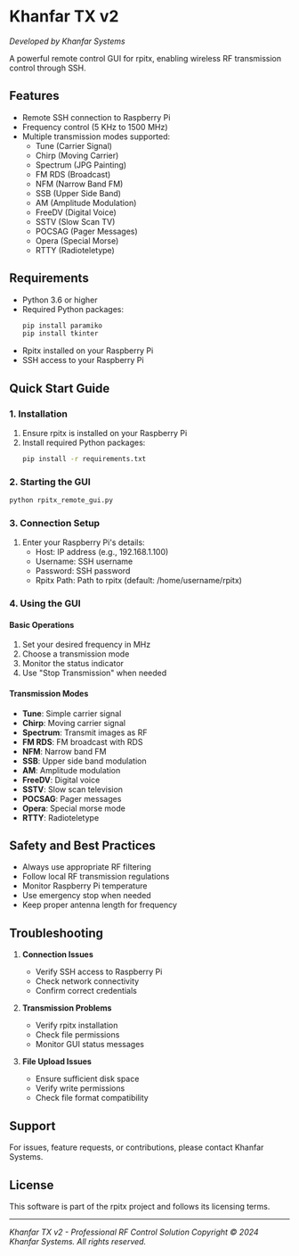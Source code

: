 # Khanfar TX v2
*Developed by Khanfar Systems*

A powerful remote control GUI for rpitx, enabling wireless RF transmission control through SSH.

## Features
- Remote SSH connection to Raspberry Pi
- Frequency control (5 KHz to 1500 MHz)
- Multiple transmission modes supported:
  - Tune (Carrier Signal)
  - Chirp (Moving Carrier)
  - Spectrum (JPG Painting)
  - FM RDS (Broadcast)
  - NFM (Narrow Band FM)
  - SSB (Upper Side Band)
  - AM (Amplitude Modulation)
  - FreeDV (Digital Voice)
  - SSTV (Slow Scan TV)
  - POCSAG (Pager Messages)
  - Opera (Special Morse)
  - RTTY (Radioteletype)

## Requirements
- Python 3.6 or higher
- Required Python packages:
  ```sh
  pip install paramiko
  pip install tkinter
  ```
- Rpitx installed on your Raspberry Pi
- SSH access to your Raspberry Pi

## Quick Start Guide

### 1. Installation
1. Ensure rpitx is installed on your Raspberry Pi
2. Install required Python packages:
   ```sh
   pip install -r requirements.txt
   ```

### 2. Starting the GUI
```sh
python rpitx_remote_gui.py
```

### 3. Connection Setup
1. Enter your Raspberry Pi's details:
   - Host: IP address (e.g., 192.168.1.100)
   - Username: SSH username
   - Password: SSH password
   - Rpitx Path: Path to rpitx (default: /home/username/rpitx)

### 4. Using the GUI

#### Basic Operations
1. Set your desired frequency in MHz
2. Choose a transmission mode
3. Monitor the status indicator
4. Use "Stop Transmission" when needed

#### Transmission Modes
- **Tune**: Simple carrier signal
- **Chirp**: Moving carrier signal
- **Spectrum**: Transmit images as RF
- **FM RDS**: FM broadcast with RDS
- **NFM**: Narrow band FM
- **SSB**: Upper side band modulation
- **AM**: Amplitude modulation
- **FreeDV**: Digital voice
- **SSTV**: Slow scan television
- **POCSAG**: Pager messages
- **Opera**: Special morse mode
- **RTTY**: Radioteletype

## Safety and Best Practices
- Always use appropriate RF filtering
- Follow local RF transmission regulations
- Monitor Raspberry Pi temperature
- Use emergency stop when needed
- Keep proper antenna length for frequency

## Troubleshooting
1. **Connection Issues**
   - Verify SSH access to Raspberry Pi
   - Check network connectivity
   - Confirm correct credentials

2. **Transmission Problems**
   - Verify rpitx installation
   - Check file permissions
   - Monitor GUI status messages

3. **File Upload Issues**
   - Ensure sufficient disk space
   - Verify write permissions
   - Check file format compatibility

## Support
For issues, feature requests, or contributions, please contact Khanfar Systems.

## License
This software is part of the rpitx project and follows its licensing terms.

---
*Khanfar TX v2 - Professional RF Control Solution*
*Copyright © 2024 Khanfar Systems. All rights reserved.*
